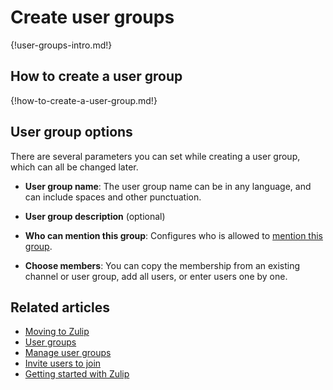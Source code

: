 # Create user groups

{!user-groups-intro.md!}

## How to create a user group

{!how-to-create-a-user-group.md!}

## User group options

There are several parameters you can set while creating a user group, which can
all be changed later.

* **User group name**: The user group name can be in any language, and can
  include spaces and other punctuation.

* **User group description** (optional)

* **Who can mention this group**: Configures who is allowed to
  [mention this group](/help/mention-a-user-or-group).

* **Choose members**: You can copy the membership from an existing channel or
  user group, add all users, or enter users one by one.

## Related articles

* [Moving to Zulip](/help/moving-to-zulip)
* [User groups](/help/user-groups)
* [Manage user groups](/help/manage-user-groups)
* [Invite users to join](/help/invite-users-to-join)
* [Getting started with Zulip](/help/getting-started-with-zulip)
